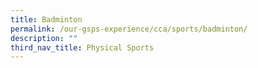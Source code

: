```yaml
---
title: Badminton
permalink: /our-gsps-experience/cca/sports/badminton/
description: ""
third_nav_title: Physical Sports
---
```

